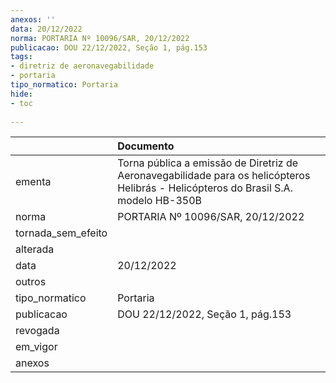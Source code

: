 ```yaml
---
anexos: ''
data: 20/12/2022
norma: PORTARIA Nº 10096/SAR, 20/12/2022
publicacao: DOU 22/12/2022, Seção 1, pág.153
tags:
- diretriz de aeronavegabilidade
- portaria
tipo_normatico: Portaria
hide: 
- toc 
 
---
```


|                    | Documento                                                                                                                            |
|:-------------------|:-------------------------------------------------------------------------------------------------------------------------------------|
| ementa             | Torna pública a emissão de Diretriz de Aeronavegabilidade para os helicópteros Helibrás - Helicópteros do Brasil S.A. modelo HB-350B |
| norma              | PORTARIA Nº 10096/SAR, 20/12/2022                                                                                                    |
| tornada_sem_efeito |                                                                                                                                      |
| alterada           |                                                                                                                                      |
| data               | 20/12/2022                                                                                                                           |
| outros             |                                                                                                                                      |
| tipo_normatico     | Portaria                                                                                                                             |
| publicacao         | DOU 22/12/2022, Seção 1, pág.153                                                                                                     |
| revogada           |                                                                                                                                      |
| em_vigor           |                                                                                                                                      |
| anexos             |                                                                                                                                      |